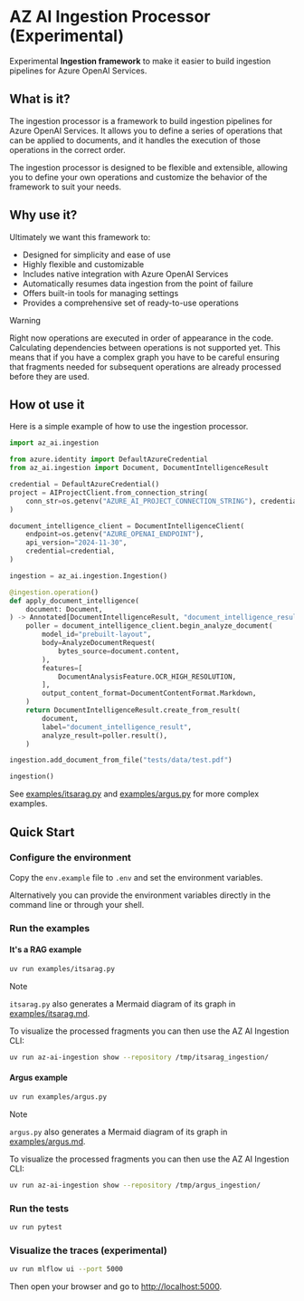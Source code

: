 # AZ AI Ingestion Processor (Experimental)

Experimental __Ingestion framework__ to make it easier to build ingestion pipelines for Azure OpenAI Services.

## What is it?

The ingestion processor is a framework to build ingestion pipelines for Azure OpenAI Services. It allows you to define a series of operations that can be applied to documents, and it handles the execution of those operations in the correct order.

The ingestion processor is designed to be flexible and extensible, allowing you to define your own operations and customize the behavior of the framework to suit your needs.

## Why use it?

Ultimately we want this framework to:

- Designed for simplicity and ease of use
- Highly flexible and customizable
- Includes native integration with Azure OpenAI Services
- Automatically resumes data ingestion from the point of failure
- Offers built-in tools for managing settings
- Provides a comprehensive set of ready-to-use operations


> [!WARNING]
> Right now operations are executed in order of appearance in the code. Calculating dependencies
> between operations is not supported yet. This means that if you have a complex graph you 
> have to be careful ensuring that fragments needed for subsequent operations are already processed before 
> they are used.

## How ot use it

Here is a simple example of how to use the ingestion processor.
```python
import az_ai.ingestion

from azure.identity import DefaultAzureCredential
from az_ai.ingestion import Document, DocumentIntelligenceResult

credential = DefaultAzureCredential()
project = AIProjectClient.from_connection_string(
    conn_str=os.getenv("AZURE_AI_PROJECT_CONNECTION_STRING"), credential=credential
)

document_intelligence_client = DocumentIntelligenceClient(
    endpoint=os.getenv("AZURE_OPENAI_ENDPOINT"),
    api_version="2024-11-30",
    credential=credential,
)

ingestion = az_ai.ingestion.Ingestion()

@ingestion.operation()
def apply_document_intelligence(
    document: Document,
) -> Annotated[DocumentIntelligenceResult, "document_intelligence_result"]:
    poller = document_intelligence_client.begin_analyze_document(
        model_id="prebuilt-layout",
        body=AnalyzeDocumentRequest(
            bytes_source=document.content,
        ),
        features=[
            DocumentAnalysisFeature.OCR_HIGH_RESOLUTION,
        ],
        output_content_format=DocumentContentFormat.Markdown,
    )
    return DocumentIntelligenceResult.create_from_result(
        document,
        label="document_intelligence_result",
        analyze_result=poller.result(),
    )

ingestion.add_document_from_file("tests/data/test.pdf")

ingestion()
```

See [examples/itsarag.py](examples/itsarag.py) and [examples/argus.py](examples/argus.py) for more complex examples.

## Quick Start

### Configure the environment

Copy the `env.example` file to `.env` and set the environment variables.

Alternatively you can provide the environment variables directly in the command line or through your shell.

### Run the examples

#### It's a RAG example

```bash
uv run examples/itsarag.py
```

> [!NOTE]
> `itsarag.py` also generates a Mermaid diagram of its graph in [examples/itsarag.md](examples/itsarag.md).

To visualize the processed fragments you can then use the AZ AI Ingestion CLI:

```bash
uv run az-ai-ingestion show --repository /tmp/itsarag_ingestion/
```

#### Argus example

```bash
uv run examples/argus.py
```

> [!NOTE]  
> `argus.py` also generates a Mermaid diagram of its graph in [examples/argus.md](examples/argus.md).

To visualize the processed fragments you can then use the AZ AI Ingestion CLI:

```bash
uv run az-ai-ingestion show --repository /tmp/argus_ingestion/
```

### Run the tests

```bash
uv run pytest
```

### Visualize the traces (experimental)

```bash
uv run mlflow ui --port 5000
```

Then open your browser and go to [http://localhost:5000](http://localhost:5000).
